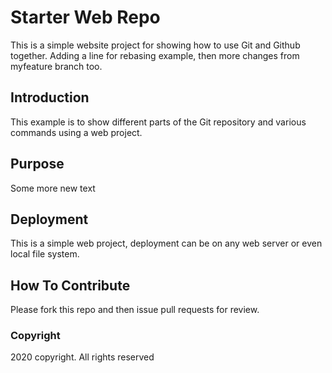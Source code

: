 # Starter Web Repo

This is a simple website project for showing how to use Git and Github together. Adding a line for rebasing example, then more changes from myfeature branch too.

## Introduction

This example is to show different parts of the Git repository and various commands using a web project.

## Purpose

Some more new text

## Deployment

This is a simple web project, deployment can be on any web server or even local file system.

## How To Contribute

Please fork this repo and then issue pull requests for review.

### Copyright

2020 copyright. All rights reserved